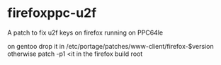 # firefoxppc-u2f
A patch to fix u2f keys on firefox running on PPC64le

on gentoo drop it in /etc/portage/patches/www-client/firefox-$version
otherwise patch -p1 <it in the firefox build root
